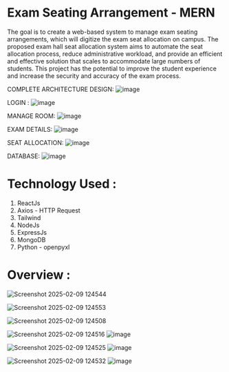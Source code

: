 # Exam Seating Arrangement - MERN
The goal is to create a web-based system to manage exam seating arrangements, which will digitize the exam seat allocation on campus. The proposed exam hall seat allocation system aims to automate the seat
allocation process, reduce administrative workload, and provide an efficient and effective solution that scales to accommodate large numbers of students. This project has the potential to improve the student experience and increase the security and accuracy of the exam process.

COMPLETE ARCHITECTURE DESIGN:
![image](https://github.com/user-attachments/assets/49785e5d-7fd9-4852-9b91-c42e6f33ac95)

LOGIN :
![image](https://github.com/user-attachments/assets/3b1f24d9-2ad8-4967-8ca4-b45e7ecd8a7b)

MANAGE ROOM:
![image](https://github.com/user-attachments/assets/152ac5f8-b0f7-4773-a2c8-f801d86b859f)

EXAM DETAILS:
![image](https://github.com/user-attachments/assets/d188b5e9-68af-401c-ae75-67c9ee7408b9)

SEAT ALLOCATION:
![image](https://github.com/user-attachments/assets/0d95acef-2edf-43c9-95a2-1a20e9f2f2cb)

DATABASE:
![image](https://github.com/user-attachments/assets/80d4aecd-dbc4-48f4-b67d-8647b2de0b8a)

# Technology Used :
1. ReactJs
2. Axios - HTTP Request
3. Tailwind
4. NodeJs
5. ExpressJs
6. MongoDB
7. Python - openpyxl

# Overview :
![Screenshot 2025-02-09 124544](https://github.com/user-attachments/assets/ed123be0-bc8c-4881-bde7-92e4cb5036a2)

![Screenshot 2025-02-09 124553](https://github.com/user-attachments/assets/9f629a52-5cb3-4e28-867e-db94d1d81741)

![Screenshot 2025-02-09 124508](https://github.com/user-attachments/assets/12f42fd5-7090-4488-842c-e7346e980e40)

![Screenshot 2025-02-09 124516](https://github.com/user-attachments/assets/85234fb9-53eb-44d7-829f-b69db9031a1e)
![image](https://github.com/user-attachments/assets/edd3d745-5109-403d-8a12-bd366f0f91b1)

![Screenshot 2025-02-09 124525](https://github.com/user-attachments/assets/54f1971f-6ae1-482b-9a2a-f7282f4a742a)
![image](https://github.com/user-attachments/assets/16ea29e4-6f03-4b2a-9471-aba355c37f45)

![Screenshot 2025-02-09 124532](https://github.com/user-attachments/assets/5da3ec90-68ec-4b16-a6c7-a4d6abbf36e5)
![image](https://github.com/user-attachments/assets/561f02b7-2166-4020-bd00-3345373cc69e)

